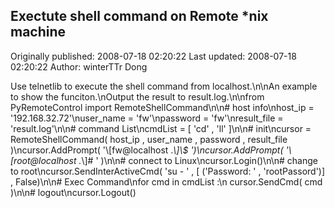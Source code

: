 ## Exectute shell command on Remote *nix machine 
Originally published: 2008-07-18 02:20:22 
Last updated: 2008-07-18 02:20:22 
Author: winterTTr Dong 
 
Use telnetlib to execute the shell command from localhost.\n\nAn example to show the funciton.\nOutput the result to result.log.\n\nfrom PyRemoteControl import RemoteShellCommand\n\n# host info\nhost_ip = '192.168.32.72'\nuser_name = 'fw'\npassword = 'fw'\nresult_file = 'result.log'\n\n# command List\ncmdList = [ 'cd' , 'll' ]\n\n# init\ncursor = RemoteShellCommand( host_ip , user_name , password , result_file )\ncursor.AddPrompt(  '\\[fw@localhost .*\\]\\$ ')\ncursor.AddPrompt(  '\\[root@localhost .*\\]# ' )\n\n# connect to Linux\ncursor.Login()\n\n# change to root\ncursor.SendInterActiveCmd( 'su - ' , [ ('Password: ' , 'rootPassord')]  , False)\n\n# Exec Command\nfor cmd in cmdList :\n    cursor.SendCmd( cmd )\n\n# logout\ncursor.Logout()